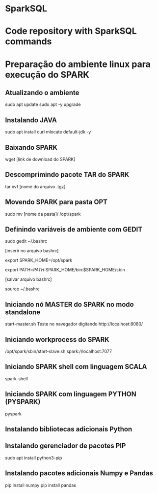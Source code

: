 # SparkSQL
# Code repository with SparkSQL commands

# Preparação do ambiente linux para execução do SPARK

## Atualizando o ambiente
sudo apt update
sudo apt -y upgrade

## Instalando JAVA
sudo apt install curl mlocate default-jdk -y

## Baixando SPARK
wget [link de download do SPARK]

## Descomprimindo pacote TAR do SPARK
tar xvf [nome do arquivo .tgz]

## Movendo SPARK para pasta OPT
sudo mv [nome da pasta]/ /opt/spark

## Definindo variáveis de ambiente com GEDIT
sudo gedit ~/.bashrc

[inserir no arquivo bashrc]

export SPARK_HOME=/opt/spark

export PATH=$PATH:$SPARK_HOME/bin:$SPARK_HOME/sbin

[salvar arquivo bashrc]

source ~/.bashrc

## Iniciando nó MASTER do SPARK no modo standalone
start-master.sh
Teste no navegador digitando http://localhost:8080/

## Iniciando workprocess do SPARK
/opt/spark/sbin/start-slave.sh spark://localhost:7077

## Iniciando SPARK shell com linguagem SCALA
spark-shell

## Iniciando SPARK com linguagem PYTHON (PYSPARK)
pyspark

## Instalando bibliotecas adicionais Python

## Instalando gerenciador de pacotes PIP
sudo apt install python3-pip

## Instalando pacotes adicionais Numpy e Pandas
pip install numpy
pip install pandas
